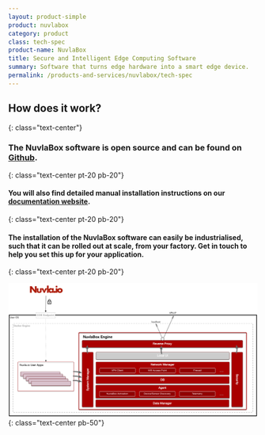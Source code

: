 ```yaml
---
layout: product-simple
product: nuvlabox
category: product
class: tech-spec
product-name: NuvlaBox
title: Secure and Intelligent Edge Computing Software
summary: Software that turns edge hardware into a smart edge device.
permalink: /products-and-services/nuvlabox/tech-spec
---
```


## How does it work?
{: class="text-center"}

### The NuvlaBox software is open source and can be found on [Github](https://github.com/nuvlabox/nuvlabox).
{: class="text-center pt-20 pb-20"}

#### You will also find detailed manual **installation instructions on our [documentation website](https://docs.nuvla.io)**.
{: class="text-center pt-20 pb-20"}

#### The **installation of the NuvlaBox software can easily be industrialised**, such that it can be rolled out at scale, from your factory. Get in touch to help you set this up for your application.
{: class="text-center pt-20 pb-20"}

![NuvlaBox Detailed](/img/content/diagrams/nuvlabox-detailed.png "NuvlaBox Detailed")
{: class="text-center pb-50"}
